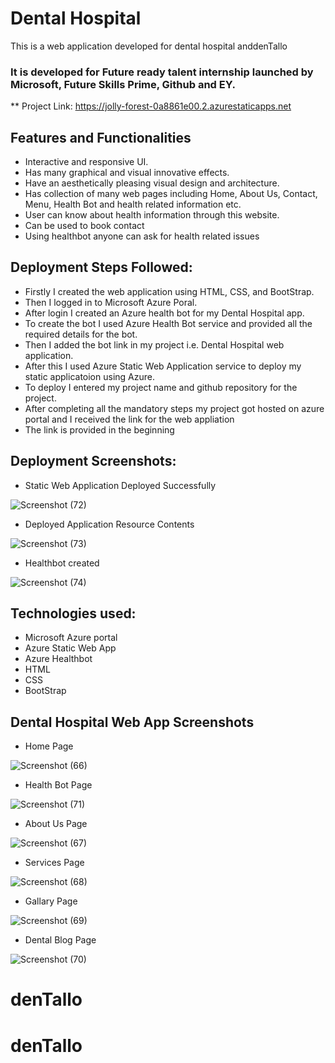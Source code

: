 # Dental Hospital

This is a web application developed for dental hospital anddenTallo 

### It is developed for Future ready talent internship launched by Microsoft, Future Skills Prime, Github and EY.

** Project Link: https://jolly-forest-0a8861e00.2.azurestaticapps.net

## Features and Functionalities

- Interactive and responsive UI.
- Has many graphical and visual innovative effects.
- Have an aesthetically pleasing visual design and architecture.
- Has collection of many web pages including Home, About Us, Contact, Menu, Health Bot and health related information etc.
- User can know about health information through this website.
- Can be used to book contact 
- Using healthbot anyone can ask for health related issues

## Deployment Steps Followed:

- Firstly I created the web application using HTML, CSS, and BootStrap.
- Then I logged in to Microsoft Azure Poral.
- After login I created an Azure health bot for my Dental Hospital app.
- To create the bot I used Azure Health Bot service and provided all the required details for the bot.
- Then I added the bot link in my project i.e. Dental Hospital web application.
- After this I used Azure Static Web Application service to deploy my static applicatoion using Azure.
- To deploy I entered my project name and github repository for the project.
- After completing all the mandatory steps my project got hosted on azure portal and I received the link for the web appliation 
- The link is provided in the beginning

## Deployment Screenshots:

- Static Web Application Deployed Successfully

![Screenshot (72)](https://user-images.githubusercontent.com/84769972/209629443-7313c5e8-6c94-479b-b09c-28c9bed5fdfb.png)

- Deployed Application Resource Contents

![Screenshot (73)](https://user-images.githubusercontent.com/84769972/209629577-d45ab21c-c3c9-47c3-b0f9-9a195ace9ca1.png)

- Healthbot created

![Screenshot (74)](https://user-images.githubusercontent.com/84769972/209629723-7c0f2dd3-0655-4847-b845-a9a2372c4f02.png)

## Technologies used:

- Microsoft Azure portal
- Azure Static Web App
- Azure Healthbot
- HTML
- CSS 
- BootStrap

## Dental Hospital Web App Screenshots

- Home Page

![Screenshot (66)](https://user-images.githubusercontent.com/84769972/209630374-948497f5-0e51-42dc-9394-9224ad705a8f.png)


- Health Bot Page

![Screenshot (71)](https://user-images.githubusercontent.com/84769972/209630475-a9624368-2163-46ed-8896-cd4c6994b482.png)


- About Us Page

![Screenshot (67)](https://user-images.githubusercontent.com/84769972/209630546-1c29db69-cc56-4fb4-acf5-42556de298ad.png)


- Services Page

![Screenshot (68)](https://user-images.githubusercontent.com/84769972/209630590-5ada055f-a46f-4c5b-8eec-d90dd066feeb.png)


- Gallary Page

![Screenshot (69)](https://user-images.githubusercontent.com/84769972/209630636-bf8f852d-5009-4b27-a51c-156d7122c5b1.png)


- Dental Blog Page

![Screenshot (70)](https://user-images.githubusercontent.com/84769972/209630702-d44ac52d-9341-49e4-9e05-a6eb86da00c7.png)
# denTallo
# denTallo
